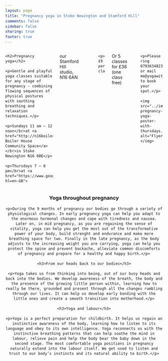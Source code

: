 ```yaml
---
layout: page
title: "Pregnancy yoga in Stoke Newington and Stamford Hill"
comments: false
sidebar: false
sharing: true
footer: true
---
```


<div class="columns">

    <h2>Pregnancy yoga</h2>
    
    <p>Gentle and playful yoga classes suitable for any stage of pregnancy - combining flowing sequences of physical postures with soothing breathing and relaxation techniques.</p>

    <p>Sundays 11 am – 12 noon</br>at <a href="http://n16boilerhouse.com/about/">The Boiler House Community Space</a></br>in Stoke Newington N16 6BE</p>
    
    <p>Thursdays 7 – 8 pm</br>at <a href="https://www.google.com/maps/place/Yoga+with+Ivana/@51.57656,-0.061476,17z/data=!3m1!4b1!4m2!3m1!1s0x48761c47a16c9833:0x63290ee9190cbacb?hl=en-GB">
our Stamford Hill studio</a>, N16 6AN</p></p>

    <p>Price: £9 per class</br>
   Or 5 classes for £36 (one class free)</p>

    <p>Please ring 07936348233 or mail me@yogawithivana.com to book your spot.</p>

    <img src="../images/small-pregnancy-yoga-poster-with-thursdays.jpg" alt="Flyer"></img>

</div>

<div id="more_info" style="text-align: center;">
    <h3>Yoga throughout pregnancy</h3>
    
    <p>During the 9 months of pregnancy our bodies go through a variety of physiological changes. In early pregnancy yoga can help you adapt to the enormous hormonal changes and cope with tiredness and nausea. Later on, in mid pregnancy, as you are regaining the sense of vitality, yoga can help you get the most out of the transformative power of your body, build strenght and endurance and make more breathing space for two. Finally in the late pregnancy, as the body adjusts to the increasing weight you are carrying, yoga can help you protect the spine and prevent backache, alleviate common discomforts of pregnancy and prepare for a healthy and happy birth.</p>
    
    <h3>From our heads back to our bodies</h3>

    <p>Yoga takes us from thinking into being, out of our busy heads and back into the bodies. We develop awareness of the breath, the body and the presence of the growing little person within, learning how to really be there, grounded and present through all the changes rumbling through our lives. It can help us develop early bonding with the little ones and create a smooth transition into motherhood.</p>

    <h3>Yoga and labour</h3>

    <p>Yoga is a perfect preparation for childbirth. It helps us regain an instinctive awareness of the body, learning how to listen to its language and obey to its own intelligence. Yoga reconnects us with the instinctive breathing patterns that can help soothe the mind in labour, relieve pain and help the body bear the baby down in the second stage. The most comfortable yoga positions in pregnancy naturally extend into the labour itself. We get used to listen and trust to our body’s instincts and its natural ability to birth.</p>

</div>
